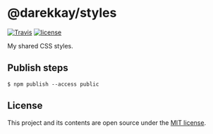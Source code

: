 # @darekkay/styles

[![Travis](https://img.shields.io/travis/com/darekkay/darekkay-styles?style=flat-square)](https://travis-ci.com/darekkay/darekkay-styles) [![license](https://img.shields.io/badge/license-MIT-green?style=flat-square)](https://github.com/darekkay/darekkay-styles/blob/master/LICENSE)

My shared CSS styles.

## Publish steps

```
$ npm publish --access public
```

## License

This project and its contents are open source under the [MIT license](LICENSE).
